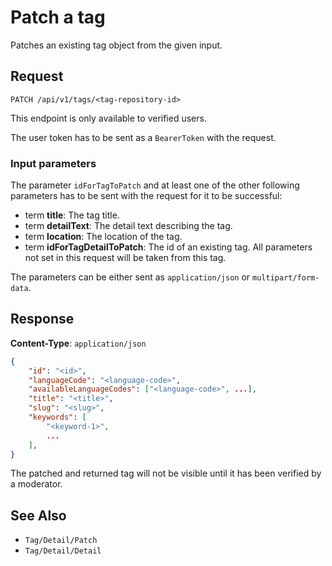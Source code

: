 # Patch a tag

Patches an existing tag object from the given input.

## Request

    PATCH /api/v1/tags/<tag-repository-id>

This endpoint is only available to verified users.

The user token has to be sent as a `BearerToken` with the request.

### Input parameters

The parameter `idForTagToPatch` and at least one of the other following parameters has to be sent with the request for it to be successful:  

- term **title**: The tag title.
- term **detailText**: The detail text describing the tag.
- term **location**: The location of the tag.
- term **idForTagDetailToPatch**: The id of an existing tag. All parameters not set in this request will be taken from this tag.

The parameters can be either sent as `application/json` or `multipart/form-data`.

## Response

**Content-Type**: `application/json`

```json
{
    "id": "<id>",
    "languageCode": "<language-code>",
    "availableLanguageCodes": ["<language-code>", ...],
    "title": "<title>",
    "slug": "<slug>",
    "keywords": [
        "<keyword-1>",
        ...
    ],
}
```

The patched and returned tag will not be visible until it has been verified by a moderator.

## See Also

* ``Tag/Detail/Patch``
* ``Tag/Detail/Detail``
